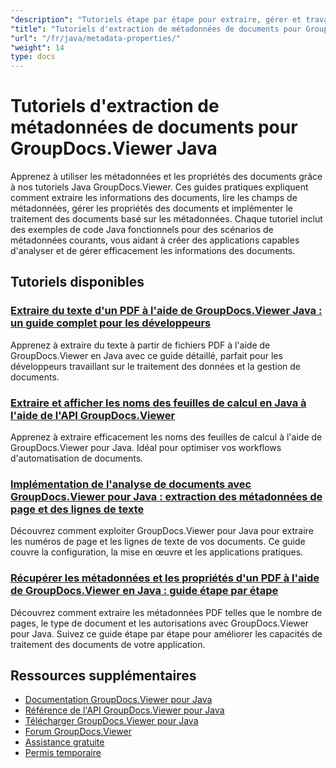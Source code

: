 ```yaml
---
"description": "Tutoriels étape par étape pour extraire, gérer et travailler avec les métadonnées de documents à l'aide de GroupDocs.Viewer pour Java."
"title": "Tutoriels d'extraction de métadonnées de documents pour GroupDocs.Viewer Java"
"url": "/fr/java/metadata-properties/"
"weight": 14
type: docs
---
```

# Tutoriels d'extraction de métadonnées de documents pour GroupDocs.Viewer Java

Apprenez à utiliser les métadonnées et les propriétés des documents grâce à nos tutoriels Java GroupDocs.Viewer. Ces guides pratiques expliquent comment extraire les informations des documents, lire les champs de métadonnées, gérer les propriétés des documents et implémenter le traitement des documents basé sur les métadonnées. Chaque tutoriel inclut des exemples de code Java fonctionnels pour des scénarios de métadonnées courants, vous aidant à créer des applications capables d'analyser et de gérer efficacement les informations des documents.

## Tutoriels disponibles

### [Extraire du texte d'un PDF à l'aide de GroupDocs.Viewer Java : un guide complet pour les développeurs](./extract-text-pdf-groupdocs-viewer-java/)
Apprenez à extraire du texte à partir de fichiers PDF à l'aide de GroupDocs.Viewer en Java avec ce guide détaillé, parfait pour les développeurs travaillant sur le traitement des données et la gestion de documents.

### [Extraire et afficher les noms des feuilles de calcul en Java à l'aide de l'API GroupDocs.Viewer](./retrieve-print-worksheet-names-java-groupdocs-viewer/)
Apprenez à extraire efficacement les noms des feuilles de calcul à l'aide de GroupDocs.Viewer pour Java. Idéal pour optimiser vos workflows d'automatisation de documents.

### [Implémentation de l'analyse de documents avec GroupDocs.Viewer pour Java : extraction des métadonnées de page et des lignes de texte](./implement-document-analysis-groupdocs-viewer-java/)
Découvrez comment exploiter GroupDocs.Viewer pour Java pour extraire les numéros de page et les lignes de texte de vos documents. Ce guide couvre la configuration, la mise en œuvre et les applications pratiques.

### [Récupérer les métadonnées et les propriétés d'un PDF à l'aide de GroupDocs.Viewer en Java : guide étape par étape](./retrieve-pdf-view-info-groupdocs-java/)
Découvrez comment extraire les métadonnées PDF telles que le nombre de pages, le type de document et les autorisations avec GroupDocs.Viewer pour Java. Suivez ce guide étape par étape pour améliorer les capacités de traitement des documents de votre application.

## Ressources supplémentaires

- [Documentation GroupDocs.Viewer pour Java](https://docs.groupdocs.com/viewer/java/)
- [Référence de l'API GroupDocs.Viewer pour Java](https://reference.groupdocs.com/viewer/java/)
- [Télécharger GroupDocs.Viewer pour Java](https://releases.groupdocs.com/viewer/java/)
- [Forum GroupDocs.Viewer](https://forum.groupdocs.com/c/viewer/9)
- [Assistance gratuite](https://forum.groupdocs.com/)
- [Permis temporaire](https://purchase.groupdocs.com/temporary-license/)